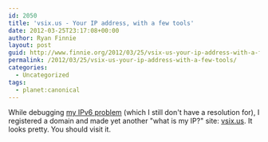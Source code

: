 ```yaml
---
id: 2050
title: 'vsix.us - Your IP address, with a few tools'
date: 2012-03-25T23:17:08+00:00
author: Ryan Finnie
layout: post
guid: http://www.finnie.org/2012/03/25/vsix-us-your-ip-address-with-a-few-tools/
permalink: /2012/03/25/vsix-us-your-ip-address-with-a-few-tools/
categories:
  - Uncategorized
tags:
  - planet:canonical
---
```

While debugging [my IPv6 problem](http://www.finnie.org/2012/03/22/ios-devices-not-getting-ipv6/) (which I still don't have a resolution for), I registered a domain and made yet another "what is my IP?" site: [vsix.us](http://vsix.us/). It looks pretty. You should visit it.
